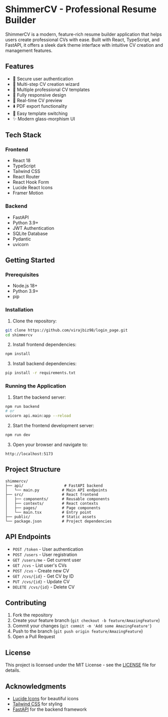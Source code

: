 # ShimmerCV - Professional Resume Builder

ShimmerCV is a modern, feature-rich resume builder application that helps users create professional CVs with ease. Built with React, TypeScript, and FastAPI, it offers a sleek dark theme interface with intuitive CV creation and management features.

## Features

- 🔐 Secure user authentication
- 📝 Multi-step CV creation wizard
- 🎨 Multiple professional CV templates
- 📱 Fully responsive design
- 🔄 Real-time CV preview
- ⬇️ PDF export functionality
- 🎯 Easy template switching
- ✨ Modern glass-morphism UI

## Tech Stack

### Frontend
- React 18
- TypeScript
- Tailwind CSS
- React Router
- React Hook Form
- Lucide React Icons
- Framer Motion

### Backend
- FastAPI
- Python 3.9+
- JWT Authentication
- SQLite Database
- Pydantic
- uvicorn

## Getting Started

### Prerequisites
- Node.js 18+
- Python 3.9+
- pip

### Installation

1. Clone the repository:
```bash
git clone https://github.com/virajbiz98/login_page.git
cd shimmercv
```

2. Install frontend dependencies:
```bash
npm install
```

3. Install backend dependencies:
```bash
pip install -r requirements.txt
```

### Running the Application

1. Start the backend server:
```bash
npm run backend
# or
uvicorn api.main:app --reload
```

2. Start the frontend development server:
```bash
npm run dev
```

3. Open your browser and navigate to:
```
http://localhost:5173
```

## Project Structure

```
shimmercv/
├── api/                  # FastAPI backend
│   └── main.py          # Main API endpoints
├── src/                 # React frontend
│   ├── components/      # Reusable components
│   ├── contexts/        # React contexts
│   ├── pages/           # Page components
│   └── main.tsx         # Entry point
├── public/              # Static assets
└── package.json         # Project dependencies
```

## API Endpoints

- `POST /token` - User authentication
- `POST /users` - User registration
- `GET /users/me` - Get current user
- `GET /cvs` - List user's CVs
- `POST /cvs` - Create new CV
- `GET /cvs/{id}` - Get CV by ID
- `PUT /cvs/{id}` - Update CV
- `DELETE /cvs/{id}` - Delete CV

## Contributing

1. Fork the repository
2. Create your feature branch (`git checkout -b feature/AmazingFeature`)
3. Commit your changes (`git commit -m 'Add some AmazingFeature'`)
4. Push to the branch (`git push origin feature/AmazingFeature`)
5. Open a Pull Request

## License

This project is licensed under the MIT License - see the [LICENSE](LICENSE) file for details.

## Acknowledgments

- [Lucide Icons](https://lucide.dev) for beautiful icons
- [Tailwind CSS](https://tailwindcss.com) for styling
- [FastAPI](https://fastapi.tiangolo.com) for the backend framework

